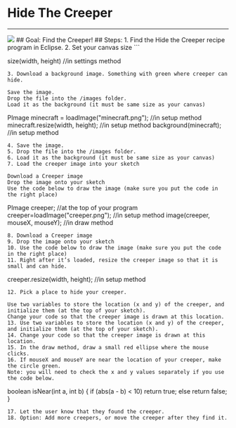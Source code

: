 
# Hide The Creeper
  <hr/>
  <img src="./images/creeper.jpg"/>
## Goal:
   Find the Creeper!
## Steps:
1. Find the Hide the Creeper recipe program in Eclipse.
2. Set your canvas size
```

size(width, height) //in settings method
```
3. Download a background image. Something with green where creeper can hide.

Save the image.
Drop the file into the /images folder.
Load it as the background (it must be same size as your canvas)
```

PImage minecraft = loadImage("minecraft.png");     //in setup method
minecraft.resize(width, height);          //in setup method
background(minecraft);          //in setup method
```
4. Save the image.
5. Drop the file into the /images folder.
6. Load it as the background (it must be same size as your canvas)
7. Load the creeper image into your sketch

Download a Creeper image
Drop the image onto your sketch
Use the code below to draw the image (make sure you put the code in the right place)
```

PImage creeper;     //at the top of your program
creeper=loadImage("creeper.png");     //in setup method
image(creeper, mouseX, mouseY);     //in draw method
```
8. Download a Creeper image
9. Drop the image onto your sketch
10. Use the code below to draw the image (make sure you put the code in the right place)
11. Right after it’s loaded, resize the creeper image so that it is small and can hide.
```

creeper.resize(width, height);     //in setup method
```
12. Pick a place to hide your creeper. 

Use two variables to store the location (x and y) of the creeper, and initialize them (at the top of your sketch).
Change your code so that the creeper image is drawn at this location.
13. Use two variables to store the location (x and y) of the creeper, and initialize them (at the top of your sketch).
14. Change your code so that the creeper image is drawn at this location.
15. In the draw method, draw a small red ellipse where the mouse clicks.
16. If mouseX and mouseY are near the location of your creeper, make the circle green. 
Note: you will need to check the x and y values separately if you use the code below.
```

boolean isNear(int a, int b) {
if (abs(a - b) < 10)
     return true;
else
     return false;
}
```
17. Let the user know that they found the creeper.
18. Option: Add more creepers, or move the creeper after they find it.
  
 

